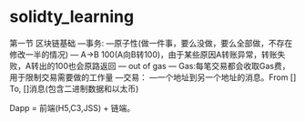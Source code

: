 # solidty_learning



第一节 区块链基础
—事务:
  —原子性(做一件事，要么没做，要么全部做，不存在修改一半的情况)
  — A->B 100(A向B转100)，由于某些原因A转账异常，转账失败，A转出的100也会原路返回
  — out of gas
  — Gas:每笔交易都会收取Gas费，用于限制交易需要做的工作量
—交易：
  —一个地址到另一个地址的消息。From [] To, []消息(包含二进制数据和以太币)  


Dapp = 前端(H5,C3,JSS) + 链端。








